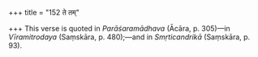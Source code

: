 +++
title = "152 ते तम्"

+++
This verse is quoted in *Parāśaramādhava* (Ācāra, p. 305)—in
*Vīramitrodaya* (Saṃskāra, p. 480);—and in *Smṛticandrikā* (Saṃskāra, p.
93).


